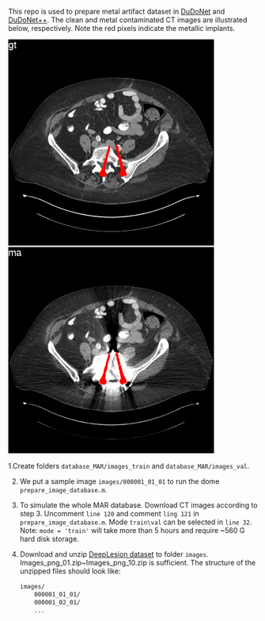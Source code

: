 This repo is used to prepare metal artifact dataset in [DuDoNet](https://openaccess.thecvf.com/content_CVPR_2019/html/Lin_DuDoNet_Dual_Domain_Network_for_CT_Metal_Artifact_Reduction_CVPR_2019_paper.html) and [DuDoNet++](https://link.springer.com/chapter/10.1007/978-3-030-59713-9_15). The clean and metal contaminated CT images are illustrated below, respectively. Note the red pixels indicate the metallic implants.

![GT_CT](gt_ct.png) 
![MA_CT](ma_ct.png) 

1.Create folders `database_MAR/images_train` and `database_MAR/images_val`.

2. We put a sample image `images/000001_01_01` to run the dome `prepare_image_database.m`.

3. To simulate the whole MAR database. Download CT images according to step 3. Uncomment `line 120` and comment `ling 121` in `prepare_image_database.m`. Mode `train\val` can be selected in `line 32`. Note: `mode = 'train'` will take more than 5 hours and require ~560 G hard disk storage.

4.  Download and unzip [DeepLesion dataset](https://nihcc.app.box.com/v/DeepLesion) to folder `images`. Images_png_01.zip~Images_png_10.zip is sufficient. The structure of the unzipped files should look like:
    ```
    images/
        000001_01_01/
        000001_02_01/
        ...
    ```



